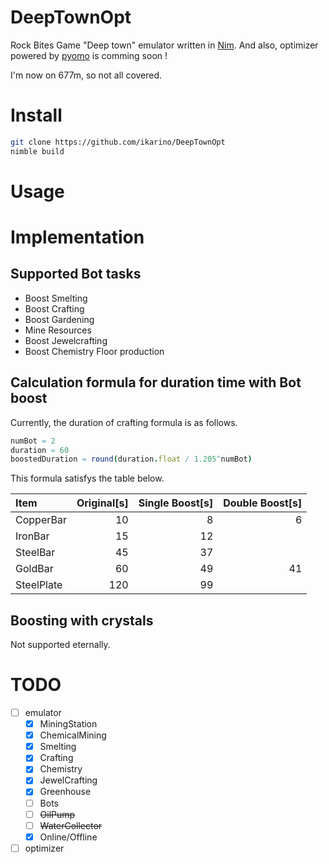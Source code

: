 # DeepTownOpt

Rock Bites Game "Deep town" emulator written in [Nim](https://nim-lang.org).
And also, optimizer powered by [pyomo](http://www.pyomo.org/) is comming soon !

I'm now on 677m, so not all covered.

# Install

```bash
git clone https://github.com/ikarino/DeepTownOpt
nimble build
```

# Usage

# Implementation

## Supported Bot tasks

- Boost Smelting
- Boost Crafting
- Boost Gardening
- Mine Resources
- Boost Jewelcrafting
- Boost Chemistry Floor production

## Calculation formula for duration time with Bot boost

Currently, the duration of crafting formula is as follows.

```nim
numBot = 2
duration = 60
boostedDuration = round(duration.float / 1.205^numBot)
```

This formula satisfys the table below.

| Item       | Original[s] | Single Boost[s] | Double Boost[s] |
| :--------- | ----------: | --------------: | --------------: |
| CopperBar  |          10 |               8 |               6 |
| IronBar    |          15 |              12 |                 |
| SteelBar   |          45 |              37 |                 |
| GoldBar    |          60 |              49 |              41 |
| SteelPlate |         120 |              99 |                 |

## Boosting with crystals

Not supported eternally.

# TODO

- [ ] emulator
  - [x] MiningStation
  - [x] ChemicalMining
  - [x] Smelting
  - [x] Crafting
  - [x] Chemistry
  - [x] JewelCrafting
  - [x] Greenhouse
  - [ ] Bots
  - [ ] ~~OilPump~~
  - [ ] ~~WaterCollector~~
  - [x] Online/Offline
- [ ] optimizer
